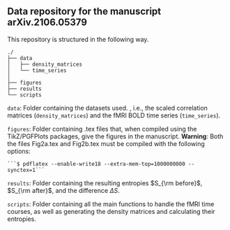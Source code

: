 ## Data repository for the manuscript arXiv.2106.05379

This repository is structured in the following way.

	./
	├── data
	│   ├── density_matrices
	│   └── time_series
	│
	├── figures
	├── results
	└── scripts

```data```: Folder containing the datasets used. , i.e., the scaled correlation
matrices (```density_matrices```) and the fMRI BOLD time series 
(```time_series```). 

```figures```: Folder containing .tex files that, when compiled using the 
TikZ/PGFPlots packages, give the figures in the manuscript. **Warning**:
Both the files Fig2a.tex and Fig2b.tex must be compiled with the following
options:

	```$ pdflatex --enable-write18 --extra-mem-top=1000000000 --synctex=1```

```results```: Folder containing the resulting entropies $S_{\rm before}$,
$S_{\rm after}$, and the difference $\Delta S$.

```scripts```: Folder containing all the main functions to handle the 
fMRI time courses, as well as generating the density matrices and calculating
their entropies.
